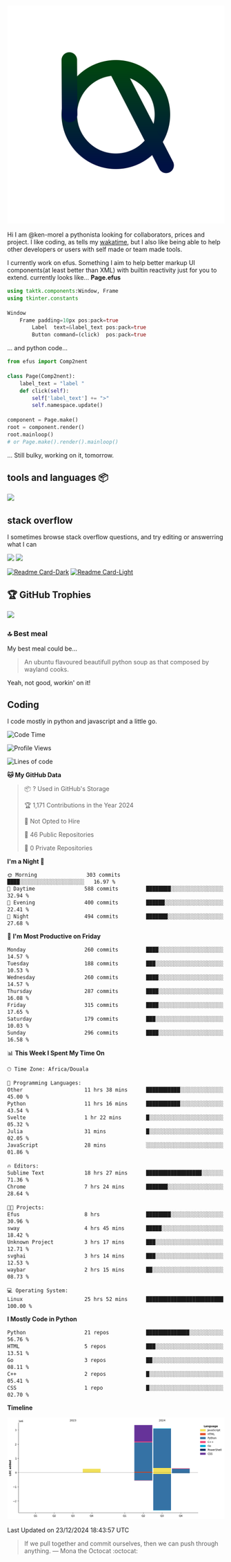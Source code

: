 ![My logo](ama.svg)

Hi I am @ken-morel a pythonista looking for collaborators, prices and project.
I like coding, as tells my [wakatime](https://wakatime.com/@kenmorel), but I also like being able to help
other developers or users with self made or team made tools.

I currently work on efus. Something I aim to help better markup UI components(at least better than XML) with builtin reactivity just for you to extend.
currently looks like...
**Page.efus**
```julia
using taktk.components:Window, Frame
using tkinter.constants

Window
    Frame padding=10px pos:pack=true
        Label  text=&label_text pos:pack=true
        Button command=(click)  pos:pack=true
```
... and python code...
```python
from efus import Comp2nent

class Page(Comp2nent):
    label_text = "label "
    def click(self):
        self['label_text'] += ">"
        self.namespace.update()

component = Page.make()
root = component.render()
root.mainloop()
# or Page.make().render().mainloop()
```

... Still bulky, working on it, tomorrow.

## tools and languages 📦

![](https://skillicons.dev/icons?i=python,sublime,windows,regex,svg,cpp,arduino,github,gmail,md,powershell&perline=3)

## stack overflow

I sometimes browse stack overflow questions, and try editing or answerring what I can

[![](https://stackoverflow.com/users/flair/22719308.png?theme=dark&cache=300#gh-dark-mode-only)](https://stackoverflow.com/users/22719308/ken-morel#gh-dark-mode-only)
[![](https://stackoverflow.com/users/flair/22719308.png?theme=light&cache=300#gh-light-mode-only)](https://stackoverflow.com/users/22719308/ken-morel#gh-light-mode-only)
<!--## gists
[![Gist Card-Dark](https://ken-morel-stats.vercel.app/api/gist?id=aa1e2aab3af5162a7fc10540d4c6b014&theme=nord&bg_color=00114455&hide_border=true&border_radius=20#gh-dark-mode-only)](https://gist.github.com/ken-morel/aa1e2aab3af5162a7fc10540d4c6b014#gh-dark-mode-only)
[![Gist Card-Light](https://ken-morel-stats.vercel.app/api/gist?id=aa1e2aab3af5162a7fc10540d4c6b014&theme=view&bg_color=aabbff33&hide_border=true&border_radius=20#gh-light-mode-only)](https://gist.github.com/ken-morel/aa1e2aab3af5162a7fc10540d4c6b014#gh-light-mode-only)
-->

[![Readme Card-Dark](https://github-readme-stats.vercel.app/api/pin/?username=ken-morel&repo=gama&theme=nord&bg_color=55114455&hide_border=true&border_radius=20#gh-dark-mode-only)](https://github.com/ken-morel/pyoload#gh-dark-mode-only)
[![Readme Card-Light](https://github-readme-stats.vercel.app/api/pin/?username=ken-morel&repo=gama&theme=view&bg_color=ffaaee33&hide_border=true&border_radius=20#gh-light-mode-only)](https://github.com/ken-morel/pyoload#gh-light-mode-only)

## 🏆 GitHub Trophies
![](https://github-profile-trophy.vercel.app/?username=ken-morel&theme=monokai&bg_color=00554455&column=3&margin-w=10&no-frame=true)

### 🔝 Best meal
My best meal could be...

> An ubuntu flavoured beautifull python soup as that composed by wayland cooks.

Yeah, not good, workin' on it!

<!--![](https://github-contributor-stats.vercel.app/api?username=ken-morel&limit=5&theme=nord&combine_all_yearly_contributions=true&border_radius=20&bg_color=22441155&border_radius=20&hide_border=true)
<div align="center">
    <a href="https://github.com/ken-morel">
        <img src="https://github-readme-activity-graph.vercel.app/graph?username=ken-morel&theme=react-dark&hide_border=true&hide_title=false&area=true&custom_title=Total%20contribution%20graph%20in%20all%20repo" width="96%" alt="activity graph">
    </a>
</div>-->



## Coding
I code mostly in python and javascript and a little go.

<!--START_SECTION:waka-->
![Code Time](http://img.shields.io/badge/Code%20Time-532%20hrs%2056%20mins-blue)

![Profile Views](http://img.shields.io/badge/Profile%20Views-15-blue)

![Lines of code](https://img.shields.io/badge/From%20Hello%20World%20I%27ve%20Written-7.0%20million%20lines%20of%20code-blue)

**🐱 My GitHub Data** 

> 📦 ? Used in GitHub's Storage 
 > 
> 🏆 1,171 Contributions in the Year 2024
 > 
> 🚫 Not Opted to Hire
 > 
> 📜 46 Public Repositories 
 > 
> 🔑 0 Private Repositories 
 > 
**I'm a Night 🦉** 

```text
🌞 Morning                303 commits         ████░░░░░░░░░░░░░░░░░░░░░   16.97 % 
🌆 Daytime                588 commits         ████████░░░░░░░░░░░░░░░░░   32.94 % 
🌃 Evening                400 commits         ██████░░░░░░░░░░░░░░░░░░░   22.41 % 
🌙 Night                  494 commits         ███████░░░░░░░░░░░░░░░░░░   27.68 % 
```
📅 **I'm Most Productive on Friday** 

```text
Monday                   260 commits         ████░░░░░░░░░░░░░░░░░░░░░   14.57 % 
Tuesday                  188 commits         ███░░░░░░░░░░░░░░░░░░░░░░   10.53 % 
Wednesday                260 commits         ████░░░░░░░░░░░░░░░░░░░░░   14.57 % 
Thursday                 287 commits         ████░░░░░░░░░░░░░░░░░░░░░   16.08 % 
Friday                   315 commits         ████░░░░░░░░░░░░░░░░░░░░░   17.65 % 
Saturday                 179 commits         ███░░░░░░░░░░░░░░░░░░░░░░   10.03 % 
Sunday                   296 commits         ████░░░░░░░░░░░░░░░░░░░░░   16.58 % 
```


📊 **This Week I Spent My Time On** 

```text
🕑︎ Time Zone: Africa/Douala

💬 Programming Languages: 
Other                    11 hrs 38 mins      ███████████░░░░░░░░░░░░░░   45.00 % 
Python                   11 hrs 16 mins      ███████████░░░░░░░░░░░░░░   43.54 % 
Svelte                   1 hr 22 mins        █░░░░░░░░░░░░░░░░░░░░░░░░   05.32 % 
Julia                    31 mins             █░░░░░░░░░░░░░░░░░░░░░░░░   02.05 % 
JavaScript               28 mins             ░░░░░░░░░░░░░░░░░░░░░░░░░   01.86 % 

🔥 Editors: 
Sublime Text             18 hrs 27 mins      ██████████████████░░░░░░░   71.36 % 
Chrome                   7 hrs 24 mins       ███████░░░░░░░░░░░░░░░░░░   28.64 % 

🐱‍💻 Projects: 
Efus                     8 hrs               ████████░░░░░░░░░░░░░░░░░   30.96 % 
sway                     4 hrs 45 mins       █████░░░░░░░░░░░░░░░░░░░░   18.42 % 
Unknown Project          3 hrs 17 mins       ███░░░░░░░░░░░░░░░░░░░░░░   12.71 % 
svghai                   3 hrs 14 mins       ███░░░░░░░░░░░░░░░░░░░░░░   12.53 % 
waybar                   2 hrs 15 mins       ██░░░░░░░░░░░░░░░░░░░░░░░   08.73 % 

💻 Operating System: 
Linux                    25 hrs 52 mins      █████████████████████████   100.00 % 
```

**I Mostly Code in Python** 

```text
Python                   21 repos            ██████████████░░░░░░░░░░░   56.76 % 
HTML                     5 repos             ███░░░░░░░░░░░░░░░░░░░░░░   13.51 % 
Go                       3 repos             ██░░░░░░░░░░░░░░░░░░░░░░░   08.11 % 
C++                      2 repos             █░░░░░░░░░░░░░░░░░░░░░░░░   05.41 % 
CSS                      1 repo              █░░░░░░░░░░░░░░░░░░░░░░░░   02.70 % 
```



**Timeline**

![Lines of Code chart](https://raw.githubusercontent.com/ken-morel/ken-morel/main/assets/bar_graph.png)


 Last Updated on 23/12/2024 18:43:57 UTC
<!--END_SECTION:waka-->
<!--### I call you number:
![Visitor Count](https://profile-counter.glitch.me/{ken-morel}/count.svg)
![](https://komarev.com/ghpvc/?username=ken-morel&color=553300&style=flat&label=views)
-->
> If we pull together and commit ourselves, then we can push through anything.
— Mona the Octocat :octocat:
